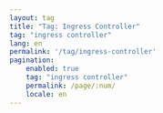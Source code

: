 ```yaml
---
layout: tag
title: "Tag: Ingress Controller"
tag: "ingress controller"
lang: en
permalink: '/tag/ingress-controller'
pagination:
    enabled: true
    tag: "ingress controller"
    permalink: /page/:num/
    locale: en
---
```


